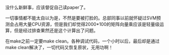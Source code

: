 没什么新鲜事，应该督促自己读paper了。

一切事情都不能太自以为是，不然是要被打脸的。总部同事以前就怀疑过SVM预测会占用大量CPU资源，但是我们却觉得2000*100的矩阵向量乘应该是轻量级运算，但是经过排查果然还是这个计算出了问题。

在make之前一定要make clean。各种调试代码，一个小时以后，最后却是通过make clean解决了，一切代码又恢复原状，无用功啊！